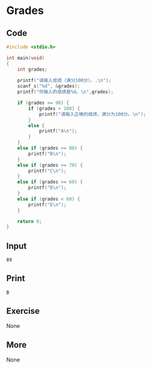 # Grades

## Code

```C
#include <stdio.h>

int main(void)
{
	int grades;
	
	printf("请输入成绩（满分100分）。.\n");
	scanf_s("%d", &grades);
	printf("你输入的成绩是%d。\n",grades);

	if (grades >= 90) {
		if (grades > 100) {
			printf("请输入正确的成绩，满分为100分。\n");
		}
		else {
			printf("A\n");
		}
	}
	else if (grades >= 80) {
		printf("B\n");
	}
	else if (grades >= 70) {
		printf("C\n");
	}
	else if (grades >= 60) {
		printf("D\n");
	}
	else if (grades < 60) {
		printf("E\n");
	}

	return 0;
}
```

## Input

`89`

## Print

`B`

## Exercise

None

## More

None
